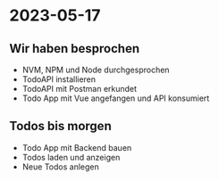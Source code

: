 # 2023-05-17

## Wir haben besprochen

- NVM, NPM und Node durchgesprochen
- TodoAPI installieren
- TodoAPI mit Postman erkundet
- Todo App mit Vue angefangen und API konsumiert

## Todos bis morgen

- Todo App mit Backend bauen
- Todos laden und anzeigen
- Neue Todos anlegen
